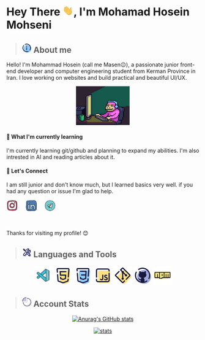 # Hey There <img src="./gif/shaking-hand.gif" width="28px" alt="shaking hand imogi">, I'm Mohamad Hosein Mohseni

> ## <img src="./icon/icons8-info-96.png" width="26px" alt="info icon"> About me

Hello! I'm Mohammad Hosein (call me Masen😉), a passionate junior front-end developer and computer engineering student from Kerman Province in Iran. I love working on websites and build practical and beautiful UI/UX.

<p align="center">
<img src="./gif/giphy.webp" width="140px" alt="coding monkey gif">
</p>

#### 🌱 What I'm currently learning

I'm currently learning git/github and planning to expand my abilities. I'm also intrested in AI and reading articles about it.

#### 📱 Let's Connect

I am still junior and don't know much, but I learned basics very well. if you had any question or issue I'm glad to help.

<p align="left">
    <a href="https://www.instagram.com/dev_masen/"><img src="./icon/instagram.svg" width="30px" alt="instagram logo"></a> &nbsp;&nbsp;&nbsp;
    <a href="https://www.linkedin.com/in/m-hossein-mohseni-794a062bb"><img src="./icon/linked-in.svg" width="30px" alt="linked-in logo"></a> &nbsp;&nbsp;&nbsp;
    <a href="https://t.me/Ma3eN_M"><img src="./icon/telegram.svg" width="30px" alt="telegram logo"></a> &nbsp;&nbsp;&nbsp;
</p>

</br>

Thanks for visiting my profile! 😊

> ## <img src="./icon/icons8-tools-96.png" width="26px" alt="tools icon"> Languages and Tools

<p align="center">
    <a href="https://code.visualstudio.com/"><img src="./icon/icons8-visual-studio-code-2019-100.png" width="48px" alt="vscode logo"></a>
    <a href="https://www.w3schools.com/html/"><img src="./icon/icons8-html-5-96.png" width="48px" alt="html logo"></a>
    <a href="https://www.w3schools.com/css/"><img src="./icon/icons8-css3-96.png" width="48px" alt="css logo"></a>
    <a href="https://javascript.info/"><img src="./icon/icons8-javascript-96.png" width="48px" alt="javascript logo"></a>
    <a href="https://git-scm.com/"><img src="./icon/icons8-git-96.png" width="48px" alt="git logo"></a>
    <a href="https://github.com/"><img src="./icon/icons8-github-96.png" width="48px" alt="github logo"></a>
    <a href="https://www.npmjs.com/"><img src="./icon/npm-logo.png" width="48px" alt="npm logo"></a>
</p>

<!-- ## 📖 Currently Learning ... -->

> ## <img src="./icon/icons8-stats-64.png" width="26px" alt="stat icon"> Account Stats

<p align="center">
<a href="https://github.com/DevMasen">
<img src="https://github-readme-stats.vercel.app/api?username=DevMasen&hide=stars&show_icons=true&theme=dark" alt="Anurag's GitHub stats">
</a>
</p>
<p align="center">
<a href="https://github.com/DevMasen">
<img src="https://github-readme-stats.vercel.app/api/top-langs/?username=DevMasen&layout=pie&theme=dark" alt="stats">
</a>
</p>
